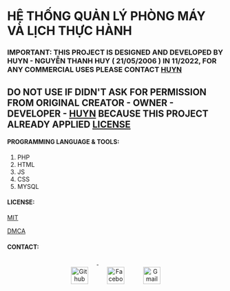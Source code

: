 
# **HỆ THỐNG QUẢN LÝ PHÒNG MÁY VÀ LỊCH THỰC HÀNH**
### **IMPORTANT: THIS PROJECT IS DESIGNED AND DEVELOPED BY HUYN - NGUYỄN THANH HUY ( 21/05/2006 ) IN 11/2022, FOR ANY COMMERCIAL USES PLEASE CONTACT [HUYN](#CONTACT)** 
## **DO NOT USE IF DIDN'T ASK FOR PERMISSION FROM ORIGINAL CREATOR - OWNER - DEVELOPER - [HUYN](#CONTACT) BECAUSE THIS PROJECT ALREADY APPLIED [LICENSE](#LICENSE)**
#### **PROGRAMMING LANGUAGE & TOOLS:**
1. PHP
2. HTML
3. JS
4. CSS
5. MYSQL

#### **LICENSE:**
[MIT](https://github.com/HuyN2105/QLPM/blob/main/LICENSE)

[DMCA](https://www.dmca.com/Protection/Status.aspx?ID=c9a68495-7895-400a-957a-911b7961a2f3&refurl=https://quanlyphongmay.com.vn/menu.php)

#### **CONTACT:**
<p align="center">
  <a href="https://github.com/HuyN2105" target="_blank" rel="noopener noreferrer"> <img src="https://github.githubassets.com/images/modules/logos_page/GitHub-Mark.png" alt="Github" height="40" style="vertical-align:top; margin:20px"> </a>
  <a href="https://www.facebook.com/HuyN.2105/" target="_blank" rel="noopener noreferrer"> <img src="https://raw.githubusercontent.com/gauravghongde/social-icons/master/PNG/Color/Facebook.png" alt="Facebook" height="40" style="vertical-align:top; margin:20px"></a>
  <a href="mailto:huyn.dev.2105@gmail.com"> <img src="https://cdn.jsdelivr.net/npm/simple-icons@v3/icons/gmail.svg" alt="Gmail" height="40" style="vertical-align:top; margin:20px"></a>
</p>

